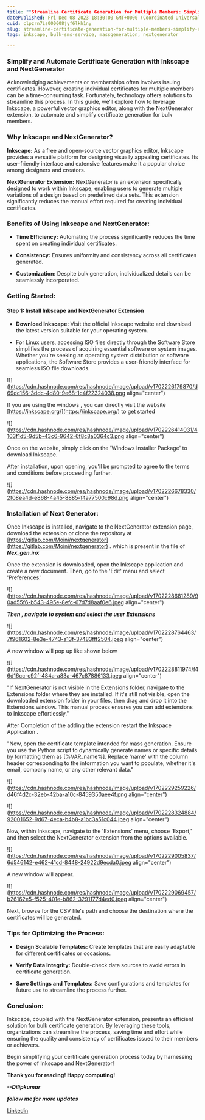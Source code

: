 ```yaml
---
title: ""Streamline Certificate Generation for Multiple Members: Simplify and Automate the Process!""
datePublished: Fri Dec 08 2023 18:30:00 GMT+0000 (Coordinated Universal Time)
cuid: clpzrn7is000008jyf6lkh1ny
slug: streamline-certificate-generation-for-multiple-members-simplify-and-automate-the-process
tags: inkscape, bulk-sms-service, massgeneration, nextgenerator

---
```


### **Simplify and Automate Certificate Generation with Inkscape and NextGenerator**  
  

Acknowledging achievements or memberships often involves issuing certificates. However, creating individual certificates for multiple members can be a time-consuming task. Fortunately, technology offers solutions to streamline this process. In this guide, we’ll explore how to leverage Inkscape, a powerful vector graphics editor, along with the NextGenerator extension, to automate and simplify certificate generation for bulk members.

### Why Inkscape and NextGenerator?

**Inkscape:** As a free and open-source vector graphics editor, Inkscape provides a versatile platform for designing visually appealing certificates. Its user-friendly interface and extensive features make it a popular choice among designers and creators.

**NextGenerator Extension:** NextGenerator is an extension specifically designed to work within Inkscape, enabling users to generate multiple variations of a design based on predefined data sets. This extension significantly reduces the manual effort required for creating individual certificates.

### Benefits of Using Inkscape and NextGenerator:

* **Time Efficiency:** Automating the process significantly reduces the time spent on creating individual certificates.
    
* **Consistency:** Ensures uniformity and consistency across all certificates generated.
    
* **Customization:** Despite bulk generation, individualized details can be seamlessly incorporated.
    

### Getting Started:

#### Step 1: Install Inkscape and NextGenerator Extension

* **Download Inkscape:** Visit the official Inkscape website and download the latest version suitable for your operating system.
    
* For Linux users, accessing ISO files directly through the Software Store simplifies the process of acquiring essential software or system images. Whether you're seeking an operating system distribution or software applications, the Software Store provides a user-friendly interface for seamless ISO file downloads.
    

![](https://cdn.hashnode.com/res/hashnode/image/upload/v1702226179870/d69dc156-3ddc-4d80-9e68-1c4f22324038.png align="center")

If you are using the windows , you can directly visit the website [https://inkscape.org/](https://inkscape.org/) to get started

![](https://cdn.hashnode.com/res/hashnode/image/upload/v1702226414031/4103f1d5-9d5b-43c6-9642-6f8c8a0364c3.png align="center")

Once on the website, simply click on the 'Windows Installer Package' to download Inkscape.  
  
After installation, upon opening, you'll be prompted to agree to the terms and conditions before proceeding further.

![](https://cdn.hashnode.com/res/hashnode/image/upload/v1702226678330/2f08ea4d-e868-4a45-8885-f4a77500c98d.png align="center")

### **Installation of Next Generator:**

Once Inkscape is installed, navigate to the NextGenerator extension page, download the extension or clone the repository at [https://gitlab.com/Moini/nextgenerator](https://gitlab.com/Moini/nextgenerator) . which is present in the file of ***Nex\_gen.inx***

Once the extension is downloaded, open the Inkscape application and create a new document. Then, go to the 'Edit' menu and select 'Preferences.'

![](https://cdn.hashnode.com/res/hashnode/image/upload/v1702228681289/90ad55f6-b543-495e-8efc-67d7d8aaf0e6.jpeg align="center")

***Then , navigate to system and select the user Extensions***

![](https://cdn.hashnode.com/res/hashnode/image/upload/v1702228764463/7f961602-8e3e-4743-a13f-37483fff2504.jpeg align="center")

A new window will pop up like shown below  
  
  

![](https://cdn.hashnode.com/res/hashnode/image/upload/v1702228811974/f46d16cc-c92f-484a-a83a-467c87886133.jpeg align="center")

"If NextGenerator is not visible in the Extensions folder, navigate to the Extensions folder where they are installed. If it's still not visible, open the downloaded extension folder in your files, then drag and drop it into the Extensions window. This manual process ensures you can add extensions to Inkscape effortlessly."  
  
After Completion of the adding the extension restart the Inkspace Application .

"Now, open the certificate template intended for mass generation. Ensure you use the Python script to dynamically generate names or specific details by formatting them as \[%VAR\_name%\]. Replace 'name' with the column header corresponding to the information you want to populate, whether it's email, company name, or any other relevant data."

![](https://cdn.hashnode.com/res/hashnode/image/upload/v1702229259226/d46f4d2c-32eb-42ba-a10c-8459350aee4f.png align="center")

![](https://cdn.hashnode.com/res/hashnode/image/upload/v1702228324884/92001652-9d67-4eca-b4b8-a1bc3a51c044.jpeg align="center")

Now, within Inkscape, navigate to the 'Extensions' menu, choose 'Export,' and then select the NextGenerator extension from the options available.

![](https://cdn.hashnode.com/res/hashnode/image/upload/v1702229005837/6d546142-e462-41cd-8448-24922d9ecda0.jpeg align="center")

A new window will appear.

![](https://cdn.hashnode.com/res/hashnode/image/upload/v1702229069457/b26162e5-f525-401e-b862-3291177d4ed0.jpeg align="center")

Next, browse for the CSV file's path and choose the destination where the certificates will be generated.

### Tips for Optimizing the Process:

* **Design Scalable Templates:** Create templates that are easily adaptable for different certificates or occasions.
    
* **Verify Data Integrity:** Double-check data sources to avoid errors in certificate generation.
    
* **Save Settings and Templates:** Save configurations and templates for future use to streamline the process further.
    

### Conclusion:

Inkscape, coupled with the NextGenerator extension, presents an efficient solution for bulk certificate generation. By leveraging these tools, organizations can streamline the process, saving time and effort while ensuring the quality and consistency of certificates issued to their members or achievers.

Begin simplifying your certificate generation process today by harnessing the power of Inkscape and NextGenerator!  
  

**Thank you for reading! Happy computing!**

***\--Dilipkumar***  
  
***follow me for more updates***

[Linkedin](http://www.linkedin.com/in/bonagiri-dilipkumar)